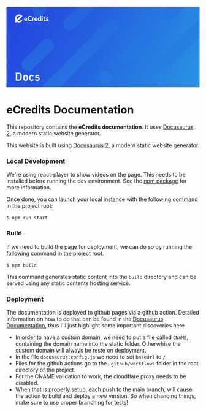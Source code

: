 ![eCredits Docs Header](static/img/eCredits_Docs_Header.jpg)

# eCredits Documentation

This repository contains the **eCredits documentation**. 
It uses [Docusaurus 2](https://docusaurus.io/), a modern static website generator.

This website is built using [Docusaurus 2](https://docusaurus.io/), a modern static website generator.

### Local Development
We're using react-player to show videos on the page. This needs to be installed before running the dev environment.
See the [npm package](https://www.npmjs.com/package/react-player) for more information.

Once done, you can launch your local instance with the following command in the project root:

```
$ npm run start
```
### Build
If we need to build the page for deployment, we can do so by running the following command in the project root. 
```
$ npm build
```

This command generates static content into the `build` directory and can be served using any static contents hosting service.

### Deployment
The documentation is deployed to github pages via a github action. Detailed information on how to do that can be found in the [Docusaurus Documentation](https://docusaurus.io/docs/deployment#deploying-to-github-pages), thus I'll just highlight some important discoveries here.

- In order to have a custom domain, we need to put a file called ```CNAME```, containing the domain name into the static folder. Otherwhise the custom domain will always be reste on deployment.
- In the file ```docusaurus.config.js``` we need to set ```baseUrl``` to ```/```
- Files for the github actions go to the ```.github/workflows``` folder in the root directory of the project.
- For the CNAME validation to work, the cloudflare proxy needs to be disabled.
- When that is properly setup, each push to the main branch, will cause the action to build and deploy a new version. So when changing things, make sure to use proper branching for tests!
